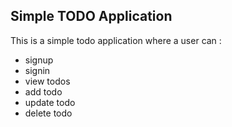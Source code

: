 ## Simple TODO Application

This is a simple todo application where a user can :
- signup
- signin
- view todos
- add todo
- update todo
- delete todo
